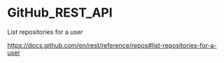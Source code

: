 # GitHub_REST_API
List repositories for a user

https://docs.github.com/en/rest/reference/repos#list-repositories-for-a-user

